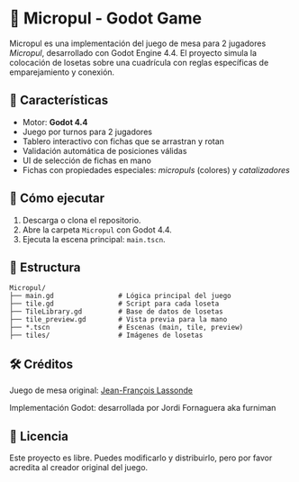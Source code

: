 # 🎴 Micropul - Godot Game

Micropul es una implementación del juego de mesa para 2 jugadores *Micropul*, desarrollado con Godot Engine 4.4. El proyecto simula la colocación de losetas sobre una cuadrícula con reglas específicas de emparejamiento y conexión.

## 🧩 Características

- Motor: **Godot 4.4**
- Juego por turnos para 2 jugadores
- Tablero interactivo con fichas que se arrastran y rotan
- Validación automática de posiciones válidas
- UI de selección de fichas en mano
- Fichas con propiedades especiales: *micropuls* (colores) y *catalizadores*

## 🚀 Cómo ejecutar

1. Descarga o clona el repositorio.
2. Abre la carpeta `Micropul` con Godot 4.4.
3. Ejecuta la escena principal: `main.tscn`.

## 📁 Estructura

```
Micropul/
├── main.gd                # Lógica principal del juego
├── tile.gd                # Script para cada loseta
├── TileLibrary.gd         # Base de datos de losetas
├── tile_preview.gd        # Vista previa para la mano
├── *.tscn                 # Escenas (main, tile, preview)
├── tiles/                 # Imágenes de losetas
```

## 🛠️ Créditos

Juego de mesa original: [Jean-François Lassonde](https://boardgamegeek.com/boardgame/10345/micropul)

Implementación Godot: desarrollada por Jordi Fornaguera aka furniman

## 📜 Licencia

Este proyecto es libre. Puedes modificarlo y distribuirlo, pero por favor acredita al creador original del juego.